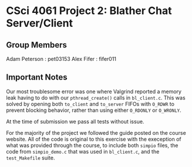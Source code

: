 # CSci 4061 Project 2: Blather Chat Server/Client

## Group Members

Adam Peterson : pet03153
Alex Fifer : fifer011

## Important Notes

Our most troublesome error was one where Valgrind reported a memory leak having to do with our
`pthread_create()` calls in `bl_client.c`. This was solved by opening both `to_client` and
`to_server` FIFOs with `O_RDWR` to prevent blocking behavior, rather than using either `O_RDONLY`
or `O_WRONLY`.

At the time of submission we pass all tests without issue.

For the majority of the project we followed the guide posted on the course website. All of the code
is original to this exercise with the exeception of what was provided through the course, to include
both `simpio` files, the code from `simpio_demo.c` that was used in `bl_client.c`, and the
`test_Makefile` suite.
